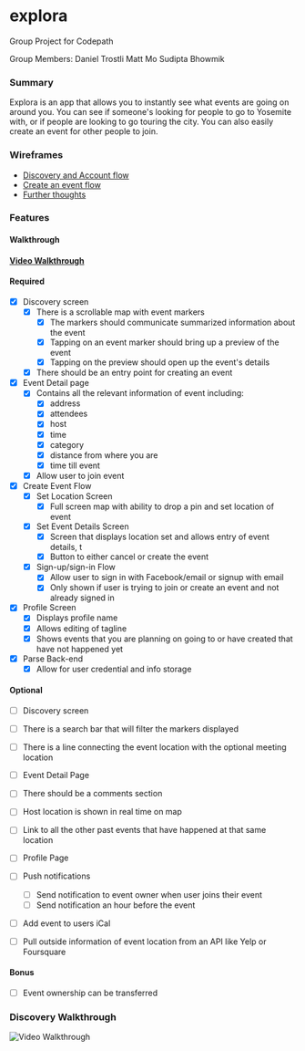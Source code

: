 # explora
Group Project for Codepath

Group Members:
Daniel Trostli
Matt Mo
Sudipta Bhowmik

### Summary

Explora is an app that allows you to instantly see what events are going on around you. You can see if someone's looking for people to go to Yosemite with, or if people are looking to go touring the city. You can also easily create an event for other people to join.

### Wireframes

* [Discovery and Account flow](https://drive.google.com/file/d/0B1XXDVXInd7kaWlYRUlFTllOdlk/view?usp=sharing)
* [Create an event flow](https://drive.google.com/file/d/0B9P1TmAEy44_cE5KNDR1WXRRdzQ/view?usp=sharing)
* [Further thoughts](https://drive.google.com/open?id=162IxgjdJnKPv_NFpxXUB_cviNCQhIWY9JGQ-sI1zvXY)

### Features

#### Walkthrough
#### [Video Walkthrough](https://i.imgur.com/8yBMf6D.gifv)

#### Required

- [X] Discovery screen
   - [X] There is a scrollable map with event markers
      - [X] The markers should communicate summarized information about the event
      - [X] Tapping on an event marker should bring up a preview of the event
      - [X] Tapping on the preview should open up the event's details
   - [X] There should be an entry point for creating an event
- [X] Event Detail page
  - [X] Contains all the relevant information of event including:
    - [X] address
    - [X] attendees
    - [X] host
    - [X] time
    - [X] category
    - [X] distance from where you are
    - [X] time till event
  - [X] Allow user to join event
- [X] Create Event Flow
  - [X] Set Location Screen
    - [X] Full screen map with ability to drop a pin and set location of event
  - [X] Set Event Details Screen
    - [X] Screen that displays location set and allows entry of event details, t
    - [X] Button to either cancel or create the event
  - [X] Sign-up/sign-in Flow
    - [X] Allow user to sign in with Facebook/email or signup with email
    - [X] Only shown if user is trying to join or create an event and not already signed in
- [X] Profile Screen
  - [X] Displays profile name
  - [X] Allows editing of tagline
  - [X] Shows events that you are planning on going to or have created that have not happened yet

- [X] Parse Back-end
  - [X] Allow for user credential and info storage

#### Optional
- [ ] Discovery screen
 - [ ] There is a search bar that will filter the markers displayed
 - [ ] There is a line connecting the event location with the optional meeting location

- [ ] Event Detail Page
 - [ ] There should be a comments section
 - [ ] Host location is shown in real time on map
 - [ ] Link to all the other past events that have happened at that same location

- [ ] Profile Page

- [ ] Push notifications
  - [ ] Send notification to event owner when user joins their event
  - [ ] Send notification an hour before the event

- [ ] Add event to users iCal

- [ ] Pull outside information of event location from an API like Yelp or Foursquare

#### Bonus
- [ ] Event ownership can be transferred

### Discovery Walkthrough
![Video Walkthrough](https://i.imgur.com/wFTWEjP.gif)



